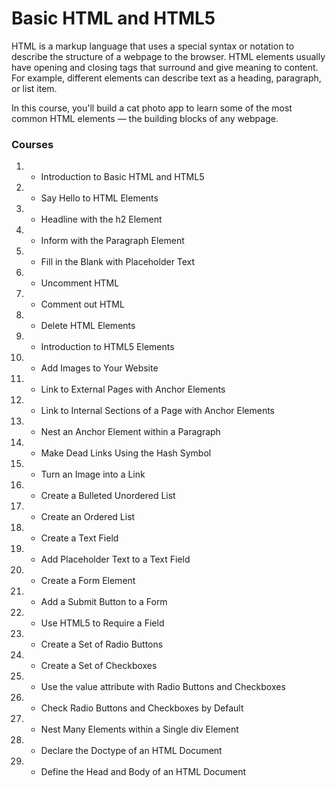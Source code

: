 # Basic HTML and HTML5
HTML is a markup language that uses a special syntax or notation to describe the structure of a webpage to the browser. HTML elements usually have opening and closing tags that surround and give meaning to content. For example, different elements can describe text as a heading, paragraph, or list item.

In this course, you'll build a cat photo app to learn some of the most common HTML elements — the building blocks of any webpage.

### Courses
1. - Introduction to Basic HTML and HTML5
1. - Say Hello to HTML Elements
1. - Headline with the h2 Element
1. - Inform with the Paragraph Element
1. - Fill in the Blank with Placeholder Text
1. - Uncomment HTML
1. - Comment out HTML
1. - Delete HTML Elements
1. - Introduction to HTML5 Elements
1. - Add Images to Your Website
1. - Link to External Pages with Anchor Elements
1. - Link to Internal Sections of a Page with Anchor Elements
1. - Nest an Anchor Element within a Paragraph
1. - Make Dead Links Using the Hash Symbol
1. - Turn an Image into a Link
1. - Create a Bulleted Unordered List
1. - Create an Ordered List
1. - Create a Text Field
1. - Add Placeholder Text to a Text Field
1. - Create a Form Element
1. - Add a Submit Button to a Form
1. - Use HTML5 to Require a Field
1. - Create a Set of Radio Buttons
1. - Create a Set of Checkboxes
1. - Use the value attribute with Radio Buttons and Checkboxes
1. - Check Radio Buttons and Checkboxes by Default
1. - Nest Many Elements within a Single div Element
1. - Declare the Doctype of an HTML Document
1. - Define the Head and Body of an HTML Document

